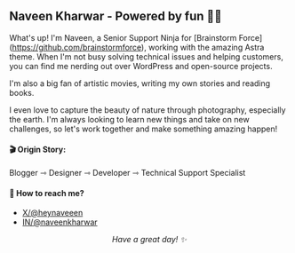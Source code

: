Naveen Kharwar - Powered by fun 🕺🏽
---

What's up! I'm Naveen, a Senior Support Ninja for [Brainstorm Force] (https://github.com/brainstormforce), working with the amazing Astra theme. When I'm not busy solving technical issues and helping customers, you can find me nerding out over WordPress and open-source projects.

I'm also a big fan of artistic movies, writing my own stories and reading books.

I even love to capture the beauty of nature through photography, especially the earth. I'm always looking to learn new things and take on new challenges, so let's work together and make something amazing happen!

#### 🎬 Origin Story:
Blogger ⇾ Designer ⇾ Developer ⇾ Technical Support Specialist

#### 🤝 How to reach me?
- <a href="https://x.com/heynaveeen"> X/@heynaveeen </a>
- <a href="https://www.linkedin.com/in/naveenkharwar/"> IN/@naveenkharwar </a>


<p align="center"><i>Have a great day! ✨</i></p>
